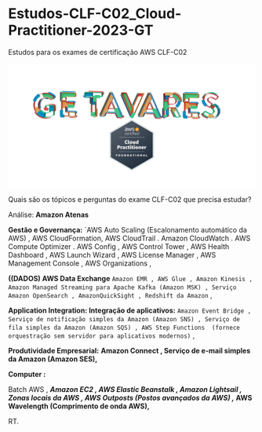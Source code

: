 # Estudos-CLF-C02_Cloud-Practitioner-2023-GT

Estudos  para os exames de  certificação AWS  CLF-C02


![ARTE_36-AWS-GE.T-2000X2000.jpg](ARTE_36-AWS-GE.T-2000X2000.jpg)

Quais são os tópicos e perguntas do exame CLF-C02 que precisa estudar? 


Análise:
**Amazon Atenas**

**Gestão e Governança:**
`AWS Auto Scaling (Escalonamento automático da AWS) ,
AWS CloudFormation,
AWS CloudTrail .
Amazon CloudWatch .
AWS Compute Optimizer .
AWS Config ,
AWS Control Tower ,
AWS Health Dashboard ,
AWS Launch Wizard ,
AWS License Manager ,
AWS Management Console ,
AWS Organizations ,

**((DADOS) AWS Data Exchange**
`Amazon EMR ,
AWS Glue ,
Amazon Kinesis ,
Amazon Managed Streaming para Apache Kafka (Amazon MSK) ,
Serviço Amazon OpenSearch ,
AmazonQuickSight ,
Redshift da Amazon` ,

**Application Integration: Integração de aplicativos:**
`Amazon Event Bridge ,
Serviço de notificação simples da Amazon (Amazon SNS) ,
Serviço de fila simples da Amazon (Amazon SQS) ,
AWS Step Functions  (fornece orquestração sem servidor para aplicativos modernos)` ,

**Produtividade Empresarial:**
__Amazon Connect ,
Serviço de e-mail simples da Amazon (Amazon SES),__


**Computer :**

Batch AWS ,
___Amazon EC2 ,
AWS Elastic Beanstalk ,
Amazon Lightsail ,
Zonas locais da AWS ,
AWS Outposts (Postos avançados da AWS) ,_
AWS Wavelength (Comprimento de onda AWS),__













RT.






